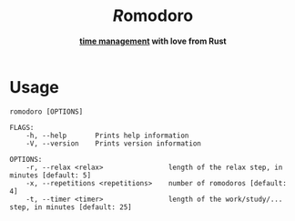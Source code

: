<h1 align="center"><i>R</i>omodoro</h1>
<div align="center">
 <strong>
  <a href="https://en.wikipedia.org/wiki/Pomodoro_Technique">time management</a>
    with love from Rust
 </strong>
</div>

<br />

# Usage

```
romodoro [OPTIONS]

FLAGS:
    -h, --help       Prints help information
    -V, --version    Prints version information

OPTIONS:
    -r, --relax <relax>                length of the relax step, in minutes [default: 5]
    -x, --repetitions <repetitions>    number of romodoros [default: 4]
    -t, --timer <timer>                length of the work/study/... step, in minutes [default: 25]
```

